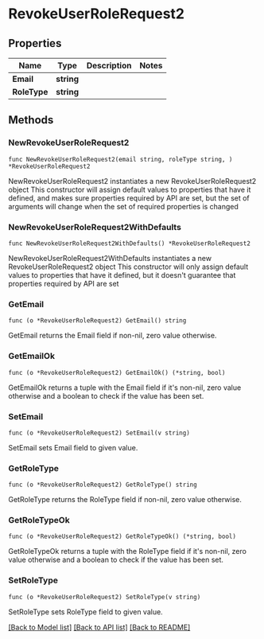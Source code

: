 # RevokeUserRoleRequest2

## Properties

Name | Type | Description | Notes
------------ | ------------- | ------------- | -------------
**Email** | **string** |  | 
**RoleType** | **string** |  | 

## Methods

### NewRevokeUserRoleRequest2

`func NewRevokeUserRoleRequest2(email string, roleType string, ) *RevokeUserRoleRequest2`

NewRevokeUserRoleRequest2 instantiates a new RevokeUserRoleRequest2 object
This constructor will assign default values to properties that have it defined,
and makes sure properties required by API are set, but the set of arguments
will change when the set of required properties is changed

### NewRevokeUserRoleRequest2WithDefaults

`func NewRevokeUserRoleRequest2WithDefaults() *RevokeUserRoleRequest2`

NewRevokeUserRoleRequest2WithDefaults instantiates a new RevokeUserRoleRequest2 object
This constructor will only assign default values to properties that have it defined,
but it doesn't guarantee that properties required by API are set

### GetEmail

`func (o *RevokeUserRoleRequest2) GetEmail() string`

GetEmail returns the Email field if non-nil, zero value otherwise.

### GetEmailOk

`func (o *RevokeUserRoleRequest2) GetEmailOk() (*string, bool)`

GetEmailOk returns a tuple with the Email field if it's non-nil, zero value otherwise
and a boolean to check if the value has been set.

### SetEmail

`func (o *RevokeUserRoleRequest2) SetEmail(v string)`

SetEmail sets Email field to given value.


### GetRoleType

`func (o *RevokeUserRoleRequest2) GetRoleType() string`

GetRoleType returns the RoleType field if non-nil, zero value otherwise.

### GetRoleTypeOk

`func (o *RevokeUserRoleRequest2) GetRoleTypeOk() (*string, bool)`

GetRoleTypeOk returns a tuple with the RoleType field if it's non-nil, zero value otherwise
and a boolean to check if the value has been set.

### SetRoleType

`func (o *RevokeUserRoleRequest2) SetRoleType(v string)`

SetRoleType sets RoleType field to given value.



[[Back to Model list]](../README.md#documentation-for-models) [[Back to API list]](../README.md#documentation-for-api-endpoints) [[Back to README]](../README.md)


